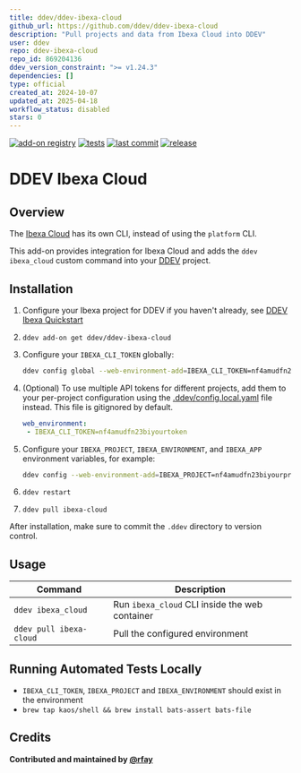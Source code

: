 ```yaml
---
title: ddev/ddev-ibexa-cloud
github_url: https://github.com/ddev/ddev-ibexa-cloud
description: "Pull projects and data from Ibexa Cloud into DDEV"
user: ddev
repo: ddev-ibexa-cloud
repo_id: 869204136
ddev_version_constraint: ">= v1.24.3"
dependencies: []
type: official
created_at: 2024-10-07
updated_at: 2025-04-18
workflow_status: disabled
stars: 0
---
```


[![add-on registry](https://img.shields.io/badge/DDEV-Add--on_Registry-blue)](https://addons.ddev.com)
[![tests](https://github.com/ddev/ddev-ibexa-cloud/actions/workflows/tests.yml/badge.svg?branch=main)](https://github.com/ddev/ddev-ibexa-cloud/actions/workflows/tests.yml?query=branch%3Amain)
[![last commit](https://img.shields.io/github/last-commit/ddev/ddev-ibexa-cloud)](https://github.com/ddev/ddev-ibexa-cloud/commits)
[![release](https://img.shields.io/github/v/release/ddev/ddev-ibexa-cloud)](https://github.com/ddev/ddev-ibexa-cloud/releases/latest)

# DDEV Ibexa Cloud

## Overview

The [Ibexa Cloud](https://www.ibexa.co/products/ibexa-cloud) has its own CLI, instead of using the `platform` CLI.

This add-on provides integration for Ibexa Cloud and adds the `ddev ibexa_cloud` custom command into your [DDEV](https://ddev.com/) project.

## Installation

1. Configure your Ibexa project for DDEV if you haven't already, see [DDEV Ibexa Quickstart](https://ddev.readthedocs.io/en/stable/users/quickstart/#ibexa-dxp)
2. `ddev add-on get ddev/ddev-ibexa-cloud`
3. Configure your `IBEXA_CLI_TOKEN` globally:

   ```bash
   ddev config global --web-environment-add=IBEXA_CLI_TOKEN=nf4amudfn23biyourtoken
   ```

4. (Optional) To use multiple API tokens for different projects, add them to your per-project configuration using the [.ddev/config.local.yaml](https://ddev.readthedocs.io/en/stable/users/configuration/config/#environmental-overrides) file instead. This file is gitignored by default.

   ```yaml
   web_environment:
    - IBEXA_CLI_TOKEN=nf4amudfn23biyourtoken
   ```

5. Configure your `IBEXA_PROJECT`, `IBEXA_ENVIRONMENT`, and `IBEXA_APP` environment variables, for example:

   ```bash
   ddev config --web-environment-add=IBEXA_PROJECT=nf4amudfn23biyourproject,IBEXA_ENVIRONMENT=main,IBEXA_APP=app
   ```

6. `ddev restart`
7. `ddev pull ibexa-cloud`

After installation, make sure to commit the `.ddev` directory to version control.

## Usage

| Command | Description |
| ------- | ----------- |
| `ddev ibexa_cloud` | Run `ibexa_cloud` CLI inside the web container |
| `ddev pull ibexa-cloud` | Pull the configured environment |

## Running Automated Tests Locally

* `IBEXA_CLI_TOKEN`, `IBEXA_PROJECT` and `IBEXA_ENVIRONMENT` should exist in the environment
* `brew tap kaos/shell && brew install bats-assert bats-file`

## Credits

**Contributed and maintained by [@rfay](https://github.com/rfay)**

